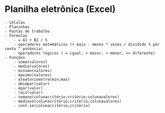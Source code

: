 # Planilha eletrônica (Excel)
	- Células
	- Planinhas
	- Pastas de trabalho
	- Fórmulas
		- = A1 + B2 / 5
		- operadores matemáticos (+ mais - menos * vezes / dividido % por cento ^ potência)
		- operadores lógicos ( = igual, > maior, < menor, <> diferente)
	- Funções
		- soma(valores)
		- media(valores)
		- minimo(valores)
		- maximo(valores)
		- aleatorioentre(min;max)
		- émimpar(valor)
		- épar(valor)
		- raiz(valor)
		- somase(colunacritério;critério;colunavalores)
		- mediase(colunacritério;critério;colunavalores)
		- cont.se(colunacritério;critério)


		